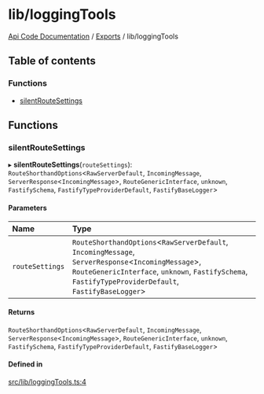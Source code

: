 # lib/loggingTools
 
[Api Code Documentation](../README.md) / [Exports](../modules.md) / lib/loggingTools

## Table of contents

### Functions

- [silentRouteSettings](lib_loggingTools.md#silentroutesettings)

## Functions

### silentRouteSettings

▸ **silentRouteSettings**(`routeSettings`): `RouteShorthandOptions`\<`RawServerDefault`, `IncomingMessage`, `ServerResponse`\<`IncomingMessage`\>, `RouteGenericInterface`, `unknown`, `FastifySchema`, `FastifyTypeProviderDefault`, `FastifyBaseLogger`\>

#### Parameters

| Name | Type |
| :------ | :------ |
| `routeSettings` | `RouteShorthandOptions`\<`RawServerDefault`, `IncomingMessage`, `ServerResponse`\<`IncomingMessage`\>, `RouteGenericInterface`, `unknown`, `FastifySchema`, `FastifyTypeProviderDefault`, `FastifyBaseLogger`\> |

#### Returns

`RouteShorthandOptions`\<`RawServerDefault`, `IncomingMessage`, `ServerResponse`\<`IncomingMessage`\>, `RouteGenericInterface`, `unknown`, `FastifySchema`, `FastifyTypeProviderDefault`, `FastifyBaseLogger`\>

#### Defined in

[src/lib/loggingTools.ts:4](https://github.com/openkfw/TruBudget/blob/1602d8b/api/src/lib/loggingTools.ts#L4)
